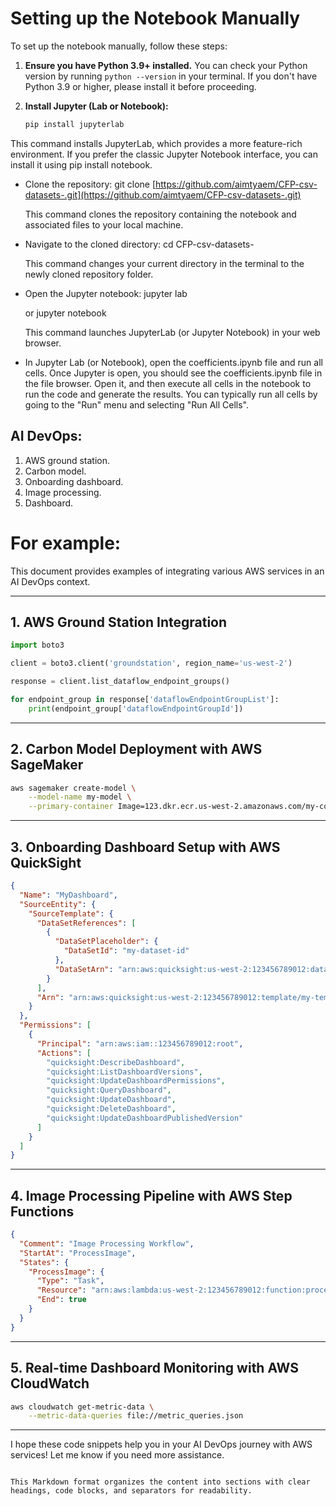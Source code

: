 # Setting up the Notebook Manually

To set up the notebook manually, follow these steps:

1. **Ensure you have Python 3.9+ installed.**  You can check your Python version by running `python --version` in your terminal.  If you don't have Python 3.9 or higher, please install it before proceeding.

2. **Install Jupyter (Lab or Notebook):**
   ```bash
   pip install jupyterlab

This command installs JupyterLab, which provides a more feature-rich environment. If you prefer the classic Jupyter Notebook interface, you can install it using pip install notebook.
 * Clone the repository:
   git clone [https://github.com/aimtyaem/CFP-csv-datasets-.git](https://github.com/aimtyaem/CFP-csv-datasets-.git)

   This command clones the repository containing the notebook and associated files to your local machine.
 * Navigate to the cloned directory:
   cd CFP-csv-datasets-

   This command changes your current directory in the terminal to the newly cloned repository folder.
 * Open the Jupyter notebook:
   jupyter lab

   or
   jupyter notebook

   This command launches JupyterLab (or Jupyter Notebook) in your web browser.
 * In Jupyter Lab (or Notebook), open the coefficients.ipynb file and run all cells.  Once Jupyter is open, you should see the coefficients.ipynb file in the file browser. Open it, and then execute all cells in the notebook to run the code and generate the results.  You can typically run all cells by going to the "Run" menu and selecting "Run All Cells".

## AI DevOps:
1. AWS ground station.
2. Carbon model. 
3. Onboarding dashboard. 
4. Image processing. 
5. Dashboard. 

# For example: 

This document provides examples of integrating various AWS services in an AI DevOps context.

---

## 1. AWS Ground Station Integration

```python
import boto3

client = boto3.client('groundstation', region_name='us-west-2')

response = client.list_dataflow_endpoint_groups()

for endpoint_group in response['dataflowEndpointGroupList']:
    print(endpoint_group['dataflowEndpointGroupId'])
```

---

## 2. Carbon Model Deployment with AWS SageMaker

```bash
aws sagemaker create-model \
    --model-name my-model \
    --primary-container Image=123.dkr.ecr.us-west-2.amazonaws.com/my-container-image
```

---

## 3. Onboarding Dashboard Setup with AWS QuickSight

```json
{
  "Name": "MyDashboard",
  "SourceEntity": {
    "SourceTemplate": {
      "DataSetReferences": [
        {
          "DataSetPlaceholder": {
            "DataSetId": "my-dataset-id"
          },
          "DataSetArn": "arn:aws:quicksight:us-west-2:123456789012:dataset/my-dataset-id"
        }
      ],
      "Arn": "arn:aws:quicksight:us-west-2:123456789012:template/my-template-id"
    }
  },
  "Permissions": [
    {
      "Principal": "arn:aws:iam::123456789012:root",
      "Actions": [
        "quicksight:DescribeDashboard",
        "quicksight:ListDashboardVersions",
        "quicksight:UpdateDashboardPermissions",
        "quicksight:QueryDashboard",
        "quicksight:UpdateDashboard",
        "quicksight:DeleteDashboard",
        "quicksight:UpdateDashboardPublishedVersion"
      ]
    }
  ]
}
```

---

## 4. Image Processing Pipeline with AWS Step Functions

```json
{
  "Comment": "Image Processing Workflow",
  "StartAt": "ProcessImage",
  "States": {
    "ProcessImage": {
      "Type": "Task",
      "Resource": "arn:aws:lambda:us-west-2:123456789012:function:processImageFunction",
      "End": true
    }
  }
}
```

---

## 5. Real-time Dashboard Monitoring with AWS CloudWatch

```bash
aws cloudwatch get-metric-data \
    --metric-data-queries file://metric_queries.json
```

---

I hope these code snippets help you in your AI DevOps journey with AWS services! Let me know if you need more assistance.
``` 

This Markdown format organizes the content into sections with clear headings, code blocks, and separators for readability.
